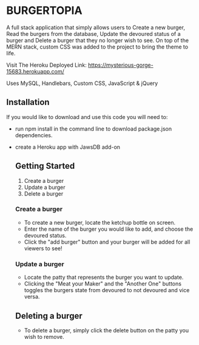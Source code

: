 # BURGERTOPIA

A full stack application that simply allows users to Create a new burger, Read the burgers from the database, Update the devoured status of a burger and Delete a burger that they no longer wish to see. 
On top of the MERN stack, custom CSS was added to the project to bring the theme to life.

Visit The Heroku Deployed Link: https://mysterious-gorge-15683.herokuapp.com/

Uses MySQL, Handlebars, Custom CSS, JavaScript & jQuery 

## Installation
If you would like to download and use this code you will need to:
* run npm install in the command line to download package.json dependencies.
* create a Heroku app with JawsDB add-on
  
  ## Getting Started
  1. Create a burger
  2. Update a burger
  3. Delete a burger
  
  ### Create a burger
  * To create a new burger, locate the ketchup bottle on screen.
  * Enter the name of the burger you would like to add, and choose the devoured status.
  * Click the "add burger" button and your burger will be added for all viewers to see!
  
  ### Update a burger
  * Locate the patty that represents the burger you want to update.
  * Clicking the "Meat your Maker" and the "Another One" buttons toggles the burgers state from devoured to not devoured and vice versa.
  
      
  ## Deleting a burger
  * To delete a burger, simply click the delete button on the patty you wish to remove.
  
 
